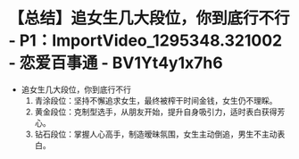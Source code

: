 # 【总结】追女生几大段位，你到底行不行 - P1：ImportVideo_1295348.321002 - 恋爱百事通 - BV1Yt4y1x7h6

-   追女生几大段位，你到底行不行
    1.  青涂段位：坚持不懈追求女生，最终被榨干时间金钱，女生仍不理睬。
    2.  黄金段位：克制型选手，从朋友开始，提升自身吸引力，适时表白获得芳心。
    3.  钻石段位：掌握人心高手，制造暧昧氛围，女生主动倒追，男生不主动表白。
